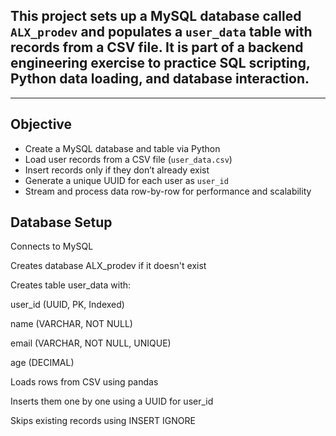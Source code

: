 ## This project sets up a MySQL database called `ALX_prodev` and populates a `user_data` table with records from a CSV file. It is part of a backend engineering exercise to practice SQL scripting, Python data loading, and database interaction.

---

## Objective

- Create a MySQL database and table via Python
- Load user records from a CSV file (`user_data.csv`)
- Insert records only if they don’t already exist
- Generate a unique UUID for each user as `user_id`
- Stream and process data row-by-row for performance and scalability

## Database Setup
Connects to MySQL

Creates database ALX_prodev if it doesn't exist

Creates table user_data with:

user_id (UUID, PK, Indexed)

name (VARCHAR, NOT NULL)

email (VARCHAR, NOT NULL, UNIQUE)

age (DECIMAL)

Loads rows from CSV using pandas

Inserts them one by one using a UUID for user_id

Skips existing records using INSERT IGNORE